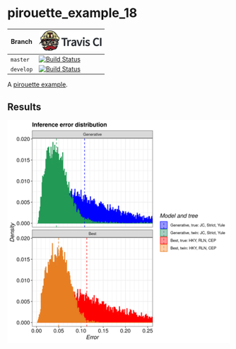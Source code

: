 # pirouette_example_18

Branch   |[![Travis CI logo](pics/TravisCI.png)](https://travis-ci.org)
---------|---------------------------------------
`master` |[![Build Status](https://travis-ci.org/richelbilderbeek/pirouette_example_18.svg?branch=master)](https://travis-ci.org/richelbilderbeek/pirouette_example_18)
`develop`|[![Build Status](https://travis-ci.org/richelbilderbeek/pirouette_example_18.svg?branch=develop)](https://travis-ci.org/richelbilderbeek/pirouette_example_18)

A [pirouette example](https://github.com/richelbilderbeek/pirouette_examples).

## Results

![](example_18_314/errors.png)
